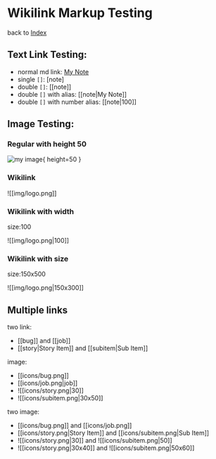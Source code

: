 # Wikilink Markup Testing

back to [Index](/)

## Text Link Testing:

- normal md link: [My Note](note)
- single `[]`: [note]
- double `[]`: [[note]]
- double `[]` with alias: [[note|My Note]]
- double `[]` with number alias: [[note|100]]

## Image Testing:

### Regular with height 50

![my image](/img/logo.png){ height=50 }

### Wikilink

![[img/logo.png]]

### Wikilink with width

size:100

![[img/logo.png|100]]

### Wikilink with size

size:150x500

![[img/logo.png|150x300]]

## Multiple links

two link:
- [[bug]] and [[job]]
- [[story|Story Item]] and [[subitem|Sub Item]]

image:
- [[icons/bug.png]] 
- [[icons/job.png|job]]
- ![[icons/story.png|30]]
- ![[icons/subitem.png|30x50]]

two image:
- [[icons/bug.png]] and [[icons/job.png]]
- [[icons/story.png|Story Item]] and [[icons/subitem.png|Sub Item]]
- ![[icons/story.png|30]] and ![[icons/subitem.png|50]]
- ![[icons/story.png|30x40]] and ![[icons/subitem.png|50x60]]
